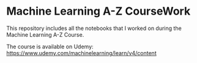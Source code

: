 # Machine Learning A-Z CourseWork
This repository includes all the notebooks that I worked on during the Machine Learning A-Z Course.

The course is available on Udemy: https://www.udemy.com/machinelearning/learn/v4/content
